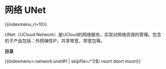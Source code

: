 # 网络 UNet

{{indexmenu_n>10}}

UNet（UCloud Network）是UCloud的网络服务，实现对网络资源的管理。包含的子产品包括：外网弹性IP，共享带宽，带宽包等。

**目录**

{{indexmenu>:network:unet#1 | skipfile=/^()$/ nsort dsort msort}}
